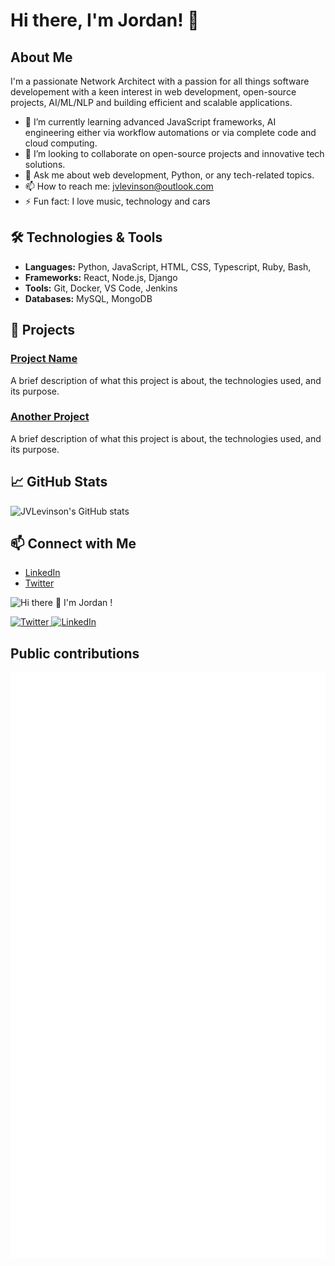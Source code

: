# Hi there, I'm Jordan! 👋

## About Me
I'm a passionate Network Architect with a passion for all things software developement with a keen interest in web development, open-source projects, AI/ML/NLP and building efficient and scalable applications.

- 🌱 I’m currently learning advanced JavaScript frameworks, AI engineering either via workflow automations or via complete code and cloud computing.
- 👯 I’m looking to collaborate on open-source projects and innovative tech solutions.
- 💬 Ask me about web development, Python, or any tech-related topics.
- 📫 How to reach me: [jvlevinson@outlook.com](mailto:jvlevinson@outlook.com)
- ⚡ Fun fact: I love music, technology and cars

## 🛠️ Technologies & Tools
- **Languages:** Python, JavaScript, HTML, CSS, Typescript, Ruby, Bash, 
- **Frameworks:** React, Node.js, Django
- **Tools:** Git, Docker, VS Code, Jenkins
- **Databases:** MySQL, MongoDB

## 🚀 Projects
### [Project Name](https://github.com/jvlevinson/project-name)
A brief description of what this project is about, the technologies used, and its purpose.

### [Another Project](https://github.com/jvlevinson/another-project)
A brief description of what this project is about, the technologies used, and its purpose.

## 📈 GitHub Stats
![JVLevinson's GitHub stats](https://github-readme-stats.vercel.app/api?username=jvlevinson&show_icons=true&theme=radical)

## 📫 Connect with Me
- [LinkedIn](https://www.linkedin.com/in/jvlevinson)
- [Twitter](https://twitter.com/jvlevinson)

![Hi there 👋 I'm Jordan !](./github-banner.png)


<!-- TWITTER -->
<a href="https://twitter.com/jvlevison">
  <img
    src="https://img.shields.io/twitter/follow/omBratteng?label=Twitter&logo=twitter&style=flat-square&color=1da1f2&logoColor=ffffff"
    alt="Twitter"
  />
</a>

<!-- Selflow Version -->

<a href="https://linkedin.com/in/jvlevinson">
  <img
    src="https://linkedin.com/in/jvlevinson?style=flat-square&color=00ADD8&logoColor=ffffff&label=Selflow%20Version&logo=go"
    alt="LinkedIn"
  />
</a>


## Public contributions

![Metrics](./github-metrics.svg)
